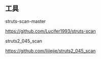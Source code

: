 


## 工具

struts-scan-master

https://github.com/Lucifer1993/struts-scan


struts2_045_scan

https://github.com/lijiejie/struts2_045_scan

